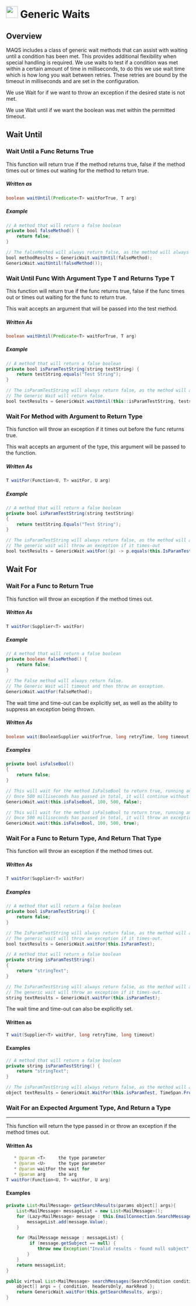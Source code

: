 # <img src="resources/MAQSf.jpg" height="32" width="32"> Generic Waits

## Overview
MAQS includes a class of generic wait methods that can assist with waiting until a condition has been met.
This provides additional flexibility when special handling is required.
We use waits to test if a condition was met within a certain amount of time in milliseconds, 
to do this we use wait time which is how long you wait between retries.
These retries are bound by the timeout in milliseconds and are set in the configuration.

We use Wait for if we want to throw an exception if the desired state is not met.  

We use Wait until if we want the boolean was met within the permitted timeout.

## Wait Until
### Wait Until a Func Returns True
This function will return true if the method returns true, false if the method times out or times out waiting for the method to return true.

##### Written as
```java
boolean waitUntil(Predicate<T> waitForTrue, T arg)
```
##### Example
```java
// A method that will return a false boolean
private bool falseMethod() {
    return false;
}

// The falseMethod will always return false, as the method will always return false.  The Generic Wait will return false.
bool methodResults = GenericWait.waitUntil(falseMethod);  
GenericWait.waitUntil(falseMethod());
```

### Wait Until Func With Argument Type T and Returns Type T
This function will return true if the func returns true, 
false if the func times out or times out waiting for the func to return true.

This wait accepts an argument that will be passed into the test method.

##### Written As
```java
boolean waitUntil(Predicate<T> waitForTrue, T arg)
```
##### Example

```java
// A method that will return a false boolean
private bool isParamTestString(string testString) {
    return testString.equals("Test String");
}

// The isParamTestString will always return false, as the method will always return false.  
// The Generic Wait will return false.
bool textResults = GenericWait.waitUntil(this::isParamTestString, teststring + "3");
```
### Wait For Method with Argument to Return Type
This function will throw an exception if it times out before the func returns true.

This wait accepts an argument of the type, this argument will be passed to the function.

##### Written As
```java
T waitFor(Function<U, T> waitFor, U arg)
```

##### Example
```java
// A method that will return a false boolean
private bool isParamTestString(string testString)
{
    return testString.Equals("Test String");
}

// The isParamTestString will always return false, as the method will always return false.  
// The generic wait will throw an exception if it times-out
bool textResults = GenericWait.waitFor((p) -> p.equals(this.IsParamTestString, "Bad"));
```

## Wait For

### Wait For a Func to Return True
This function will throw an exception if the method times out.

##### Written As
```java
T waitFor(Supplier<T> waitFor)
```
##### Example
```java 
// A method that will return a false boolean
private boolean falseMethod() {
    return false;
}

// The False method will always return false.  
// The Generic Wait will timeout and then throw an exception.
GenericWait.waitFor(falseMethod);

```
The wait time and time-out can be explicitly set, as well as the ability to suppress an exception being thrown.
##### Written As
```java
boolean wait(BooleanSupplier waitForTrue, long retryTime, long timeout, boolean throwException)
```

##### Examples
```java
private bool isFalseBool()
{
    return false;
}

// This will wait for the method IsFalseBool to return true, running and re-running the method every 100 milliseconds
// Once 500 milliseconds has passed in total, it will continue without throwing an exception
GenericWait.wait(this.isFalseBool, 100, 500, false);

// This will wait for the method isFalseBool to return true, running and re-running the method every 100 milliseconds
// Once 500 milliseconds has passed in total, it will throw an exception
GenericWait.wait(this.isFalseBool, 100, 500, true);
```

### Wait For a Func to Return Type, And Return That Type
This function will throw an exception if the method times out.

##### Written As
```java
T waitFor(Supplier<T> waitFor)
```

##### Examples
```java
// A method that will return a false boolean
private bool isParamTestString() {
    return false;
}

// The IsParamTestString will always return false, as the method will always return false.  
// The generic wait will throw an exception if it times-out.
bool textResults = GenericWait.waitFor(this.IsParamTest);
```

```java
// A method that will return a false boolean
private string isParamTestString()
{
    return "stringText";
}

// The IsParamTestString will always return false, as the method will always return false.  
// The generic wait will throw an exception if it times-out.
string textResults = GenericWait.waitFor(this.isParamTest);
```
The wait time and time-out can also be explicitly set.

#### Written as
```java
T wait(Supplier<T> waitFor, long retryTime, long timeout)
```
#### Examples
```java
// A method that will return a false boolean
private string isParamTestString() {
    return "stringText";
}

// The isParamTestString will always return false, as the method will always return false.  The generic wait will throw an exception if it times-out.
object textResults = GenericWait.WaitFor(this.isParamTest, TimeSpan.FromMilliseconds(100), TimeSpan.FromMilliseconds(500));
```

### Wait For an Expected Argument Type, And Return a Type
--------------
This function will return the type passed in or throw an exception if the method times out.

#### Written As
```java
   * @param <T>     the type parameter
   * @param <U>     the type parameter
   * @param waitFor the wait for
   * @param arg     the arg
T waitFor(Function<U, T> waitFor, U arg)
```
#### Examples
```java
private List<MailMessage> getSearchResults(params object[] args){
    List<MailMessage> messageList = new List<MailMessage>();
    for (Lazy<MailMessage> message : this.EmailConnection.SearchMessages((SearchCondition)args[0], (bool)args[1], (bool)args[2])) {
        messageList.add(message.Value);
    }

    for (MailMessage message : messageList) {
         if (message.getSubject == null) {
            throw new Exception("Invalid results - found null subject");
        }
    }
    return messageList;
}

public virtual List<MailMessage> searchMessages(SearchCondition condition, boolean headersOnly, bool markRead) {
    object[] args = { condition, headersOnly, markRead };
    return GenericWait.waitFor(this.getSearchResults, args);
}
```